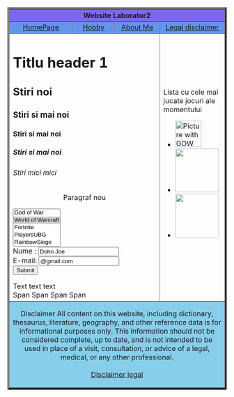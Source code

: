 <!DOCTYPE HTML PUBLIC "-//W3C//DTD HTML 4.01 Transitional//EN">
<head>
<title> Rus.A.C </title>
<meta name="Charset" content="UTF-8">
<meta name="revised" content="5/11/2018">
<meta name="description" content="Site care contine hobby-urile si alte informatii relevante pentru primul laborator">
<link rel="icon" href="icon.jfif" type="image/gif">
</head>

<div id="menu">

<table border = "4" cellspacing="0" cellpadding="32" > 
<tr><th colspan="4" bgcolor="#7B68EE"> Website Laborator2 </th></tr>
<tr><td align="center" bgcolor="#6495ED"> 
<a href ="index.html">HomePage</a> </td>
<td align="center" bgcolor="#6495ED">
<a href ="Hobby/hobby.html">Hobby </a></td>
<td align="center" bgcolor="#6495ED">
<a href ="AboutMe/aboutMe.html">About Me</a> </td>
<td align="center" bgcolor="#6495ED">
<a href ="#ancoraDisclaimer">Legal disclaimer</a></td>

</div>




<tr><td colspan="3" rowspan="2" width="5000">
<h1> Titlu header 1 </h1>
<h2> Stiri noi </h2>
<h3> Stiri si mai noi </h3>
<h4> Stiri si mai noi </h4>
<h5> Stiri si mai noi </h5>
<h6> Stiri mici mici </h6>
<p align ="center"> Paragraf nou </p>

 <select multiple size="5">
  <option value="volvo">God of War</option>
  <option value="saab" selected>World of Warcraft</option>
  <option value="opel">Fortnite</option>
  <option value="audi">PlayersUBG</option>
  <option value="audi">RainbowSiege</option>
  <option value="audi">Starcraft</option>
  <option value="audi">Diablo</option>
</select> 


 <form action="/action_page.php">
  Nume  : <input type="text" name="fullname" maxlength="15" value="Dohn Joe"><br>
  E-mail: <input type="text" name="email" value="@gmail.com"><br>
  <input type="submit" value="Submit">
</form> 

<div> Text text text </div>
<span> Span </span><span> Span </span><span> Span </span><span> Span </span>
</td>
<td rowspan="2">Lista cu cele mai jucate jocuri ale momentului 
<ul type="square">
<li><img src= " https://orig00.deviantart.net/5d81/f/2014/164/4/b/god_of_war___ascension_by_arisocrat-d7m6rob.png" title ="God of War" alt="Picture with GOW" height ="60"></img></li>
<li><img src= " icon.jfif" height ="100"></img></li>
<li><img src= " wow.png" height ="100"></img></li>
</td></tr>
<tr></tr>

<tr><td colspan="4" align="center" bgcolor="87CEEB" height="120">

<a name="ancoraDisclaimer"><a>

Disclaimer
All content on this website, including dictionary, thesaurus, literature,
geography, and other reference data is for informational purposes only.
This information should not be considered complete, up to date, and 
is not intended to be used in place of a visit, consultation, or advice
of a legal, medical, or any other professional.
<br><br>
<a href ="https://en.wikipedia.org/wiki/Disclaimer" target="_new" title="Pagina wikipedia Legal Disclaimer">Disclaimer legal </a>

</td></tr>

</table>
</body>
